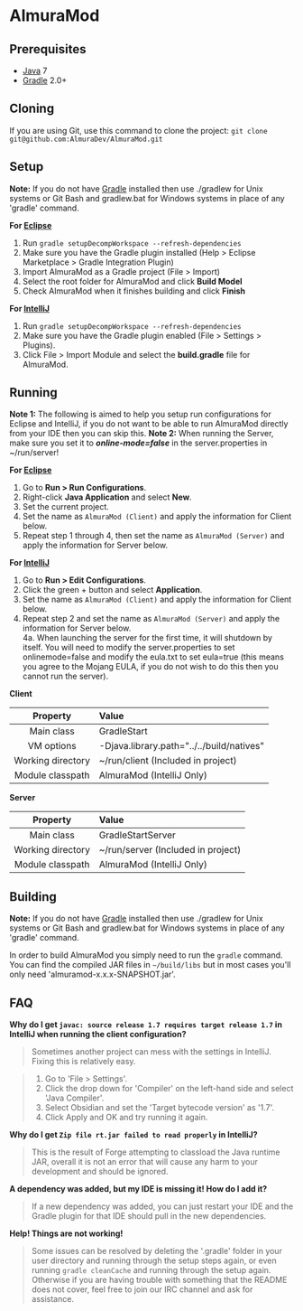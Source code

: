 AlmuraMod
=============

## Prerequisites
* [Java] 7
* [Gradle] 2.0+

## Cloning
If you are using Git, use this command to clone the project: `git clone git@github.com:AlmuraDev/AlmuraMod.git`

## Setup
__Note:__ If you do not have [Gradle] installed then use ./gradlew for Unix systems or Git Bash and gradlew.bat for Windows systems in place of any 'gradle' command.

__For [Eclipse]__  
  1. Run `gradle setupDecompWorkspace --refresh-dependencies`  
  2. Make sure you have the Gradle plugin installed (Help > Eclipse Marketplace > Gradle Integration Plugin)  
  3. Import AlmuraMod as a Gradle project (File > Import)
  4. Select the root folder for AlmuraMod and click **Build Model**
  5. Check AlmuraMod when it finishes building and click **Finish**

__For [IntelliJ]__  
  1. Run `gradle setupDecompWorkspace --refresh-dependencies`  
  2. Make sure you have the Gradle plugin enabled (File > Settings > Plugins).  
  3. Click File > Import Module and select the **build.gradle** file for AlmuraMod.

## Running
__Note 1:__ The following is aimed to help you setup run configurations for Eclipse and IntelliJ, if you do not want to be able to run AlmuraMod directly from your IDE then you can skip this.
__Note 2:__ When running the Server, make sure you set it to *__online-mode=false__* in the server.properties in ~/run/server!

__For [Eclipse]__  
  1. Go to **Run > Run Configurations**.  
  2. Right-click **Java Application** and select **New**.  
  3. Set the current project.  
  4. Set the name as `AlmuraMod (Client)` and apply the information for Client below.
  5. Repeat step 1 through 4, then set the name as `AlmuraMod (Server)` and apply the information for Server below.

__For [IntelliJ]__  
  1. Go to **Run > Edit Configurations**.  
  2. Click the green + button and select **Application**.  
  3. Set the name as `AlmuraMod (Client)` and apply the information for Client below.  
  4. Repeat step 2 and set the name as `AlmuraMod (Server)` and apply the information for Server below.  
  4a. When launching the server for the first time, it will shutdown by itself. You will need to modify the server.properties to set onlinemode=false and modify the eula.txt to set eula=true (this means you agree to the Mojang EULA, if you do not wish to do this then you cannot run the server).

__Client__

|     Property      | Value                                     |
|:-----------------:|:------------------------------------------|
|    Main class     | GradleStart                               |
|    VM options     | -Djava.library.path="../../build/natives" |
| Working directory | ~/run/client (Included in project)                                                                      |
| Module classpath  | AlmuraMod (IntelliJ Only)                                                                                |

__Server__

|     Property      | Value                              |
|:-----------------:|:-----------------------------------|
|    Main class     | GradleStartServer                  |
| Working directory | ~/run/server (Included in project) |
| Module classpath  | AlmuraMod (IntelliJ Only)           |


## Building
__Note:__ If you do not have [Gradle] installed then use ./gradlew for Unix systems or Git Bash and gradlew.bat for Windows systems in place of any 'gradle' command.

In order to build AlmuraMod you simply need to run the `gradle` command. You can find the compiled JAR files in `~/build/libs` but in most cases you'll only need 'almuramod-x.x.x-SNAPSHOT.jar'.

## FAQ
__Why do I get `javac: source release 1.7 requires target release 1.7` in IntelliJ when running the client configuration?__
>Sometimes another project can mess with the settings in IntelliJ. Fixing this is relatively easy.

>1. Go to 'File > Settings'.
>2. Click the drop down for 'Compiler' on the left-hand side and select 'Java Compiler'.
>3. Select Obsidian and set the 'Target bytecode version' as '1.7'.
>4. Click Apply and OK and try running it again.

__Why do I get `Zip file rt.jar failed to read properly` in IntelliJ?__
>This is the result of Forge attempting to classload the Java runtime JAR, overall it is not an error that will cause any harm to your development and should be ignored.

__A dependency was added, but my IDE is missing it! How do I add it?__
>If a new dependency was added, you can just restart your IDE and the Gradle plugin for that IDE should pull in the new dependencies.

__Help! Things are not working!__
>Some issues can be resolved by deleting the '.gradle' folder in your user directory and running through the setup steps again, or even running `gradle cleanCache` and running through the setup again. Otherwise if you are having trouble with something that the README does not cover, feel free to join our IRC channel and ask for assistance.

[Eclipse]: http://www.eclipse.org/
[Gradle]: http://www.gradle.org/
[IntelliJ]: http://www.jetbrains.com/idea/
[Java]: http://java.oracle.com/
